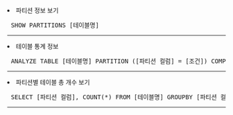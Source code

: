    <dl>
    <li> 파티션 정보 보기 </li>
    <pre> SHOW PARTITIONS [테이블명] </pre>
  </dl><hr>
  
   <dl>
    <li> 테이블 통계 정보 </li>
    <pre> ANALYZE TABLE [테이블명] PARTITION ([파티션 컬럼] = [조건]) COMPUTE STATISTICS </pre>
  </dl><hr>

   <dl>
    <li> 파티션별 테이블 총 개수 보기 </li>
    <pre> SELECT [파티션 컬럼], COUNT(*) FROM [테이블명] GROUPBY [파티션 컬럼] ORDER BY 1 </pre>
  </dl><hr>
